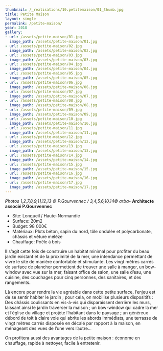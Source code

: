 ```yaml
---
thumbnail: /_realisations/10.petitemaison/01_thumb.jpg
title: Petite Maison
layout: single
permalink: /petite-maison/
year: 2018
gallery:
- url: /assets/petite-maison/01.jpg
  image_path: /assets/petite-maison/01.jpg
- url: /assets/petite-maison/02.jpg
  image_path: /assets/petite-maison/02.jpg
- url: /assets/petite-maison/03.jpg
  image_path: /assets/petite-maison/03.jpg
- url: /assets/petite-maison/04.jpg
  image_path: /assets/petite-maison/04.jpg
- url: /assets/petite-maison/05.jpg
  image_path: /assets/petite-maison/05.jpg
- url: /assets/petite-maison/06.jpg
  image_path: /assets/petite-maison/06.jpg
- url: /assets/petite-maison/07.jpg
  image_path: /assets/petite-maison/07.jpg
- url: /assets/petite-maison/08.jpg
  image_path: /assets/petite-maison/08.jpg
- url: /assets/petite-maison/09.jpg
  image_path: /assets/petite-maison/09.jpg
- url: /assets/petite-maison/10.jpg
  image_path: /assets/petite-maison/10.jpg
- url: /assets/petite-maison/11.jpg
  image_path: /assets/petite-maison/11.jpg
- url: /assets/petite-maison/12.jpg
  image_path: /assets/petite-maison/12.jpg
- url: /assets/petite-maison/13.jpg
  image_path: /assets/petite-maison/13.jpg
- url: /assets/petite-maison/14.jpg
  image_path: /assets/petite-maison/14.jpg
- url: /assets/petite-maison/15.jpg
  image_path: /assets/petite-maison/15.jpg
- url: /assets/petite-maison/16.jpg
  image_path: /assets/petite-maison/16.jpg
- url: /assets/petite-maison/17.jpg
  image_path: /assets/petite-maison/17.jpg
---
```


<i> Photos 1,2,7,8,9,11,12,13 © P.Gourvennec / 3,4,5,6,10,14© arba- </i>
<b>Architecte associé P.Gourvennec</b>

  * Site: Longueil / Haute-Normandie
  * Surface: 20m2
  * Budget: 98 000€
  * Matériaux: Plots béton, sapin du nord, tôle ondulée et polycarbonate, châssis et vêture mélèze
  * Chauffage: Poêle à bois

Il s’agit cette fois de construire un habitat minimal pour profiter du beau jardin existant et de la proximité de la mer, une intendance permettant de vivre le site de manière confortable et stimulante. Les vingt mètres carrés de surface de plancher permettent de trouver une salle à manger, un bow-window avec vue sur la mer, faisant office de salon, une salle d’eau, une cuisine, des couchages pour cinq personnes, des sanitaires, et des rangements.

Là encore pour rendre la vie agréable dans cette petite surface, l’enjeu est de se sentir habiter le jardin ; pour cela, on mobilise plusieurs dispositifs : Des châssis coulissants en vis-à-vis qui disparaissent derrière les murs, laissant ainsi le jardin traverser la maison ; un bow-window qui cadre la mer et l’église du village et projète l’habitant dans le paysage ; un généreux débord de toit à claire voie qui abrite les abords immédiats, une terrasse de vingt mètres carrés disposée en décalé par rapport à la maison, en ménageant des vues de l’une vers l’autre...

On profitera aussi des avantages de la petite maison : économe en chauffage, rapide à nettoyer, facile à entretenir.